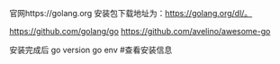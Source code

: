 官网https://golang.org
安装包下载地址为：https://golang.org/dl/。

https://github.com/golang/go
https://github.com/avelino/awesome-go


安装完成后
go version
go env  #查看安装信息

